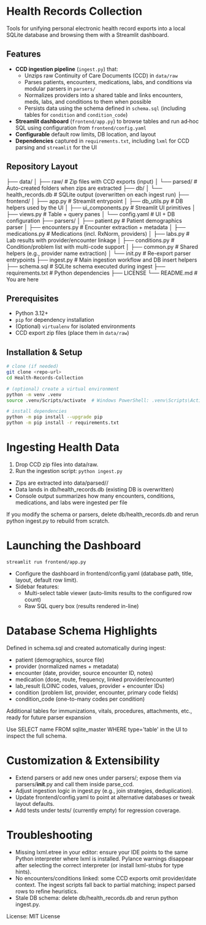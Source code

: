 # Health Records Collection

Tools for unifying personal electronic health record exports into a local SQLite database and browsing them with a Streamlit dashboard.

## Features
- **CCD ingestion pipeline** (`ingest.py`) that:
  - Unzips raw Continuity of Care Documents (CCD) in `data/raw`
  - Parses patients, encounters, medications, labs, and conditions via modular parsers in `parsers/`
  - Normalizes providers into a shared table and links encounters, meds, labs, and conditions to them when possible
  - Persists data using the schema defined in `schema.sql` (including tables for `condition` and `condition_code`)
- **Streamlit dashboard** (`frontend/app.py`) to browse tables and run ad‑hoc SQL using configuration from `frontend/config.yaml`
- **Configurable** default row limits, DB location, and layout
- **Dependencies** captured in `requirements.txt`, including `lxml` for CCD parsing and `streamlit` for the UI

## Repository Layout
├── data/
│ ├── raw/ # Zip files with CCD exports (input)
│ └── parsed/ # Auto-created folders when zips are extracted
├── db/
│ └── health_records.db # SQLite output (overwritten on each ingest run)
├── frontend/
│ ├── app.py # Streamlit entrypoint
│ ├── db_utils.py # DB helpers used by the UI
│ ├── ui_components.py # Streamlit UI primitives
│ ├── views.py # Table + query panes
│ └── config.yaml # UI + DB configuration
├── parsers/
│ ├── patient.py # Patient demographics parser
│ ├── encounters.py # Encounter extraction + metadata
│ ├── medications.py # Medications (incl. RxNorm, providers)
│ ├── labs.py # Lab results with provider/encounter linkage
│ ├── conditions.py # Condition/problem list with multi-code support
│ ├── common.py # Shared helpers (e.g., provider name extraction)
│ └── init.py # Re-export parser entrypoints
├── ingest.py # Main ingestion workflow and DB insert helpers
├── schema.sql # SQLite schema executed during ingest
├── requirements.txt # Python dependencies
├── LICENSE
└── README.md # You are here


## Prerequisites
- Python 3.12+
- `pip` for dependency installation
- (Optional) `virtualenv` for isolated environments
- CCD export zip files (place them in `data/raw`)

## Installation & Setup
```bash
# clone (if needed)
git clone <repo-url>
cd Health-Records-Collection

# (optional) create a virtual environment
python -m venv .venv
source .venv/Scripts/activate  # Windows PowerShell: .venv\Scripts\Activate.ps1

# install dependencies
python -m pip install --upgrade pip
python -m pip install -r requirements.txt
```
# Ingesting Health Data
1. Drop CCD zip files into data/raw.
2. Run the ingestion script:
`python ingest.py`
- Zips are extracted into data/parsed/<zip-name>/
- Data lands in db/health_records.db (existing DB is overwritten)
- Console output summarizes how many encounters, conditions, medications, and labs were ingested per file

If you modify the schema or parsers, delete db/health_records.db and rerun python ingest.py to rebuild from scratch.

# Launching the Dashboard
```streamlit run frontend/app.py```
- Configure the dashboard in frontend/config.yaml (database path, title, layout, default row limit).
- Sidebar features:
  - Multi-select table viewer (auto-limits results to the configured row count)
  - Raw SQL query box (results rendered in-line)

# Database Schema Highlights
Defined in schema.sql and created automatically during ingest:
- patient (demographics, source file)
- provider (normalized names + metadata)
- encounter (date, provider, source encounter ID, notes)
- medication (dose, route, frequency, linked provider/encounter)
- lab_result (LOINC codes, values, provider + encounter IDs)
- condition (problem list, provider, encounter, primary code fields)
- condition_code (one-to-many codes per condition)

Additional tables for immunizations, vitals, procedures, attachments, etc., ready for future parser expansion

Use SELECT name FROM sqlite_master WHERE type='table' in the UI to inspect the full schema.

# Customization & Extensibility
- Extend parsers or add new ones under parsers/; expose them via parsers/__init__.py and call them inside parse_ccd.
- Adjust ingestion logic in ingest.py (e.g., join strategies, deduplication).
- Update frontend/config.yaml to point at alternative databases or tweak layout defaults.
- Add tests under tests/ (currently empty) for regression coverage.
# Troubleshooting
- Missing lxml.etree in your editor: ensure your IDE points to the same Python interpreter where lxml is installed. Pylance warnings disappear after selecting the correct interpreter (or install lxml-stubs for type hints).
- No encounters/conditions linked: some CCD exports omit provider/date context. The ingest scripts fall back to partial matching; inspect parsed rows to refine heuristics.
- Stale DB schema: delete db/health_records.db and rerun python ingest.py.

License: MIT License